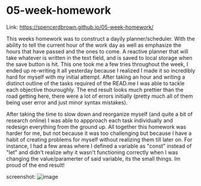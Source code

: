 # 05-week-homework
Link: https://spencerdbrown.github.io/05-week-homework/

This weeks homework was to construct a dayily planner/scheduler. With the ability to tell the current hour of the work day as well as emphasize the hours that have passed and the ones to come. A reactive planner that will take whatever is written in the text field, and is saved to local storage when the save button is hit. This one took me a few tries throughout the week, I ended up re-writing it all yesterday because I realized I made it so incredibly hard for myself with my initial attempt. After taking an hour and writing a distinct outline of the tasks required of the READ.me I was able to tackle each objective thouroughly. The end result looks much prettier than the road getting here, there were a lot of errors initially (pretty much all of them being user error and just minor syntax mistakes). 

After taking the time to slow down and reorganize myself (and quite a bit of research online) I was able to appproach each task individually and redesign everything from the ground up. All together this homework was harder for me, but not because it was too challenging but because I have a habit of creating problems for myself without realizing them till later on. For instance, I had a few areas where I defined a variable as "const" instead of "let" and didn't realize why it wasn't functioning correctly when I was changing the value/paramerter of said variable, its the small things. Im proud of the end result!

screenshot: 
![image](https://user-images.githubusercontent.com/100878107/164910296-5732d753-266b-411f-bf9b-277b54c87ecd.png)
